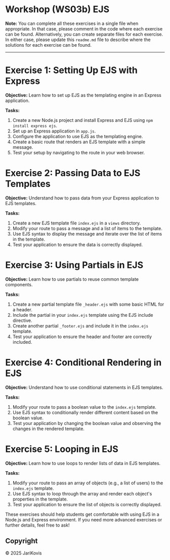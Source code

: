 # Workshop (WS03b) EJS
**Note:** You can complete all these exercises in a single file when appropriate. In that case, please comment in the code where each exercise can be found. Alternatively, you can create separate files for each exercise. In either case, please update this `readme.md` file to describe where the solutions for each exercise can be found.

---

# Exercise 1: Setting Up EJS with Express
**Objective:** Learn how to set up EJS as the templating engine in an Express application.

**Tasks:**
1. Create a new Node.js project and install Express and EJS using `npm install express ejs`.
2. Set up an Express application in `app.js`.
3. Configure the application to use EJS as the templating engine.
4. Create a basic route that renders an EJS template with a simple message.
5. Test your setup by navigating to the route in your web browser.

# Exercise 2: Passing Data to EJS Templates
**Objective:** Understand how to pass data from your Express application to EJS templates.

**Tasks:**
1. Create a new EJS template file `index.ejs` in a `views` directory.
2. Modify your route to pass a message and a list of items to the template.
3. Use EJS syntax to display the message and iterate over the list of items in the template.
4. Test your application to ensure the data is correctly displayed.

# Exercise 3: Using Partials in EJS
**Objective:** Learn how to use partials to reuse common template components.

**Tasks:**
1. Create a new partial template file `_header.ejs` with some basic HTML for a header.
2. Include the partial in your `index.ejs` template using the EJS include directive.
3. Create another partial `_footer.ejs` and include it in the `index.ejs` template.
4. Test your application to ensure the header and footer are correctly included.

# Exercise 4: Conditional Rendering in EJS
**Objective:** Understand how to use conditional statements in EJS templates.

**Tasks:**
1. Modify your route to pass a boolean value to the `index.ejs` template.
2. Use EJS syntax to conditionally render different content based on the boolean value.
3. Test your application by changing the boolean value and observing the changes in the rendered template.

# Exercise 5: Looping in EJS
**Objective:** Learn how to use loops to render lists of data in EJS templates.

**Tasks:**
1. Modify your route to pass an array of objects (e.g., a list of users) to the `index.ejs` template.
2. Use EJS syntax to loop through the array and render each object's properties in the template.
3. Test your application to ensure the list of objects is correctly displayed.

These exercises should help students get comfortable with using EJS in a Node.js and Express environment. If you need more advanced exercises or further details, feel free to ask!

## Copyright

© 2025 JariKovis